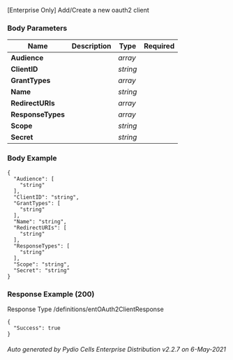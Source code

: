 






 
[Enterprise Only] Add/Create a new oauth2 client  


### Body Parameters

Name | Description | Type | Required
---|---|---|---
**Audience** |  | _array_ |   
**ClientID** |  | _string_ |   
**GrantTypes** |  | _array_ |   
**Name** |  | _string_ |   
**RedirectURIs** |  | _array_ |   
**ResponseTypes** |  | _array_ |   
**Scope** |  | _string_ |   
**Secret** |  | _string_ |   


### Body Example
```
{
  "Audience": [
    "string"
  ],
  "ClientID": "string",
  "GrantTypes": [
    "string"
  ],
  "Name": "string",
  "RedirectURIs": [
    "string"
  ],
  "ResponseTypes": [
    "string"
  ],
  "Scope": "string",
  "Secret": "string"
}
```






### Response Example (200)
Response Type /definitions/entOAuth2ClientResponse

```
{
  "Success": true
}
```




###### Auto generated by Pydio Cells Enterprise Distribution v2.2.7 on 6-May-2021
